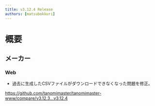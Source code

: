 ```yaml
---
title: v3.12.4 Release
authors: [matsubokkuri]
---
```



# 概要

## メーカー

### Web

- 過去に生成したCSVファイルがダウンロードできなくなった問題を修正。


https://github.com/tanomimaster/tanomimaster-www/compare/v3.12.3...v3.12.4


